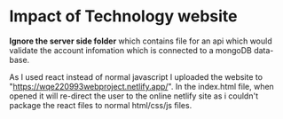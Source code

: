 # Impact of Technology website

**Ignore the server side folder** which contains file for an api which would validate the account infomation which is connected to a mongoDB data-base.

As I used react instead of normal javascript I uploaded the website to "https://wqe220993webproject.netlify.app/".
In the index.html file, when opened it will re-direct the user to the online netlify site as i couldn't package the react files to normal html/css/js files.
